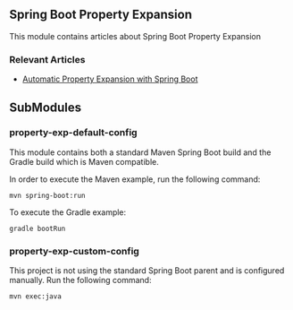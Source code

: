 ## Spring Boot Property Expansion

This module contains articles about Spring Boot Property Expansion

### Relevant Articles 

 - [Automatic Property Expansion with Spring Boot](https://www.surya.com/spring-boot-auto-property-expansion)
 
## SubModules 
 
### property-exp-default-config

This module contains both a standard Maven Spring Boot build and the Gradle build which is Maven compatible.
 
In order to execute the Maven example, run the following command:
 
`mvn spring-boot:run`
 
To execute the Gradle example:
 
`gradle bootRun`
 
### property-exp-custom-config
 
This project is not using the standard Spring Boot parent and is configured manually. Run the following command:
 
`mvn exec:java`
